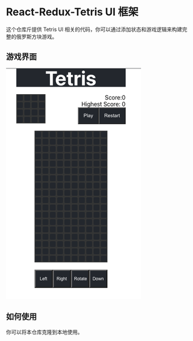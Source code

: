 # React-Redux-Tetris UI 框架

这个仓库斤提供 Tetris UI 相关的代码，你可以通过添加状态和游戏逻辑来构建完整的俄罗斯方块游戏。

## 游戏界面

![UI](https://raw.githubusercontent.com/PapayaHUANG/images/main/img/%E6%88%AA%E5%B1%8F2023-02-28%2022.16.43.png)

## 如何使用

你可以将本仓库克隆到本地使用。

